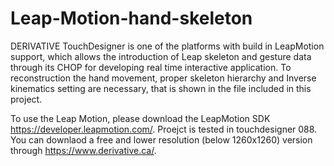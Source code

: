 # Leap-Motion-hand-skeleton

DERIVATIVE TouchDesigner is one of the platforms with build in LeapMotion support, which allows the introduction of Leap skeleton and gesture data through its CHOP for developing real time interactive application. 
To reconstruction the hand movement, proper skeleton hierarchy and Inverse kinematics setting are necessary, that is shown in the file included in this project. 

To use the Leap Motion, please download the LeapMotion SDK https://developer.leapmotion.com/. 
Proejct is tested in touchdesigner 088. You can downlaod a free and lower resolution (below 1260x1260) version through https://www.derivative.ca/.


